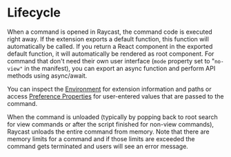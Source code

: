 # Lifecycle

When a command is opened in Raycast, the command code is executed right away. If the extension exports a default function, this function will automatically be called. If you return a React component in the exported default function, it will automatically be rendered as root component. For command that don't need their own user interface (`mode` property set to "`no-view"` in the manifest), you can export an async function and perform API methods using async/await.

You can inspect the [Environment](../api-reference/environment.md) for extension information and paths or access [Preference Properties](../api-reference/preferences.md) for user-entered values that are passed to the command.

When the command is unloaded (typically by popping back to root search for view commands or after the script finished for non-view commands), Raycast unloads the entire command from memory. Note that there are memory limits for a command and if those limits are exceeded the command gets terminated and users will see an error message.

